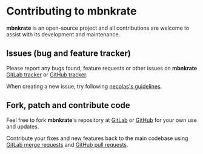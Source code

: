 # Contributing to mbnkrate

**mbnkrate** is an open-source project and all contributions are welcome to assist with its
development and maintenance.

## Issues (bug and feature tracker)

Please report any bugs found, feature requests or other issues on
**mbnkrate** [GitLab tracker][gitlab-issues]
or [GitHub tracker][github-issues].

When creating a new issue, try following [necolas's guidelines][issue-guidelines].

## Fork, patch and contribute code

Feel free to fork **mbnkrate**'s repository at [GitLab][bot-gitlab]
or [GitHub][bot-github] for your own use and updates.

Contribute your fixes and new features back to the main codebase using
[GitLab merge requests][gitlab-merge-requests]
and [GitHub pull requests][github-pull-requests].

[gitlab-issues]: https://gitlab.com/bot-by/monobank/mbnkrate/-/issues
[github-issues]: https://github.com/bot-by/mbnkrate/issues
[issue-guidelines]: http://github.com/necolas/issue-guidelines/#readme
[bot-gitlab]: https://gitlab.com/bot-by/monobank/mbnkrate/
[bot-github]: https://github.com/bot-by/mbnkrate/
[gitlab-merge-requests]: https://docs.gitlab.com/ee/user/project/merge_requests/creating_merge_requests.html
[github-pull-requests]: https://docs.github.com/en/github/collaborating-with-pull-requests/proposing-changes-to-your-work-with-pull-requests/creating-a-pull-request
